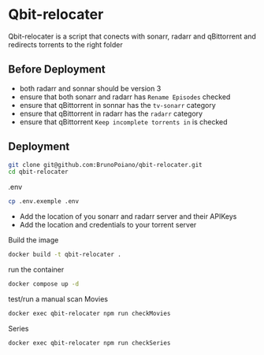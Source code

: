 # Qbit-relocater

Qbit-relocater is a script that conects with sonarr, radarr and qBittorrent and redirects torrents to the right folder


## Before Deployment

- both radarr and sonnar should be version 3
- ensure that both sonarr and radarr has `Rename Episodes` checked
- ensure that qBittorrent in sonnar has the `tv-sonarr` category
- ensure that qBittorrent in radarr has the `radarr` category
- ensure that qBittorrent `Keep incomplete torrents in` is checked


## Deployment


```bash
git clone git@github.com:BrunoPoiano/qbit-relocater.git
cd qbit-relocater
```

.env

```bash
cp .env.exemple .env
```
 - Add the location of you sonarr and radarr server and their APIKeys
 - Add the location and credentials to your torrent server


Build the image

```bash
docker build -t qbit-relocater .
```

run the container

```bash
docker compose up -d
```

test/run a manual scan
Movies
```bash
docker exec qbit-relocater npm run checkMovies
```
Series
```bash
docker exec qbit-relocater npm run checkSeries
```





